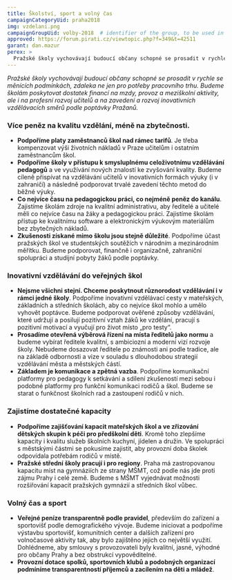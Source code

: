 ```yaml
---
title: Školství, sport a volný čas
campaignCategoryUid: praha2018
img: vzdelani.png
campaignGroupUid: volby-2018  # identifier of the group, to be used in program point
approved: https://forum.pirati.cz/viewtopic.php?f=349&t=42511
garant: dan.mazur 
perex: >
  Pražské školy vychovávají budoucí občany schopné se prosadit v rychle se měnících podmínkách, zdaleka ne jen pro potřeby pracovního trhu. Budeme školám poskytovat dostatek financí na mzdy, provoz a meziškolní aktivity, ale i na profesní rozvoj učitelů a na zavedení a rozvoj inovativních vzdělávacích směrů podle poptávky Pražanů.
---
```


*Pražské školy vychovávají budoucí občany schopné se prosadit v rychle se měnících
podmínkách, zdaleka ne jen pro potřeby pracovního trhu. Budeme školám poskytovat
dostatek financí na mzdy, provoz a meziškolní aktivity, ale i na profesní rozvoj učitelů
a na zavedení a rozvoj inovativních vzdělávacích směrů podle poptávky Pražanů.*

### Více peněz na kvalitu vzdělání, méně na zbytečnosti.
* **Podpoříme platy zaměstnanců škol nad rámec tarifů**. Je třeba kompenzovat výši
životních nákladů v Praze učitelům i ostatním zaměstnancům škol.
* **Podpoříme školy v přístupu k smysluplnému celoživotnímu vzdělávání
pedagogů** a ve využívání nových znalostí ke zvyšování kvality. Budeme cíleně
přispívat na vzdělávání učitelů v inovativních formách výuky (i v zahraničí) a
následně podporovat trvalé zavedení těchto metod do běžné výuky.
* **Co nejvíce času na pedagogickou práci, co nejméně peněz do kanálu**. Zajistíme
školám zdroje na kvalitní administrativu, aby ředitelé a učitelé měli co nejvíce času na
žáky a pedagogickou práci. Zajistíme školám přístup ke kvalitnímu software a
elektronickým výukovým materiálům bez zbytečných nákladů.
* **Zkušenosti získané mimo školu jsou stejně důležité**. Podpoříme účast pražských
škol ve studentských soutěžích v národním a mezinárodním měřítku. Budeme
podporovat, finančně i organizačně, zahraniční spolupráci a studijní pobyty žáků
podle poptávky.

### Inovativní vzdělávání do veřejných škol
* **Nejsme všichni stejní. Chceme poskytnout různorodost vzdělávání i v rámci
jedné školy**. Podpoříme inovativní vzdělávací cesty v mateřských, základních a
středních školách, aby co nejvíce škol mohlo a umělo vyhovět poptávce. Budeme
podporovat ověřené způsoby vzdělávání, které udržují a posilují pozitivní vztah žáků
ke vzdělání, pracují s pozitivní motivací a vyučují pro život místo „pro testy“.
* **Prosadíme otevřená výběrová řízení na místa ředitelů jako normu** a budeme
vybírat ředitele kvalitní, s ambiciozní a moderní vizí rozvoje školy. Nebudeme
dosazovat ředitele po známosti ani podle tradice, ale na základě odbornosti a vize v
souladu s dlouhodobou strategií vzdělávání města a městských částí.
* **Základem je komunikace a zpětná vazba**. Podpoříme komunikační platformy pro
pedagogy k setkávání a sdílení zkušeností mezi sebou i podobné platformy pro
funkční komunikaci rodičů a škol. Budeme se starat o funkčnost školních rad a
zastoupení rodičů v nich.

### Zajistíme dostatečné kapacity
* **Podpoříme zajišťování kapacit mateřských škol a ve zřizování dětských skupin
k péči pro předškolní děti**. Kromě toho zlepšíme kapacity i kvalitu služeb školních
kuchyní, jídelen a družin. Ve spolupráci s městskými částmi se pokusíme zajistit, aby
provozní doba školek odpovídala potřebám rodičů v místě.
* **Pražské střední školy pracují i pro regiony**. Praha má zastropovanou kapacitu
míst na gymnáziích ze strany MŠMT, což podle nás jde proti zájmu Prahy i celé
země. Budeme s MŠMT vyjednávat možnosti rozšiřování kapacit pražských gymnázií
a středních škol vůbec.

### Volný čas a sport
* **Veřejné peníze transparentně podle pravidel**, především do zařízení a sportovišť
podle demografického vývoje. Budeme iniciovat a podpoříme výstavbu sportovišť,
komunitních center a dalších zařízení pro volnočasové aktivity tak, aby bylo zajištěno
jejich co největší využití. Dohlédneme, aby smlouvy s provozovateli byly kvalitní,
jasné, výhodné pro občany Prahy a bez obstrukcí vypověditelné.
* **Provozní dotace spolků, sportovních klubů a podobných organizací podmíníme
transparentností příjemců a zacílením na děti a mládež**.
